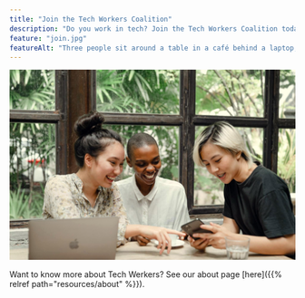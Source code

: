 ```yaml
---
title: "Join the Tech Workers Coalition"
description: "Do you work in tech? Join the Tech Workers Coalition today! You'll stand stronger together with other workers."
feature: "join.jpg"
featureAlt: "Three people sit around a table in a café behind a laptop, laughing together, pointing at a mobile phone. Image by Ketut Subiyanto on Pexels."
---
```


![Three people sit around a table in a café behind a laptop, laughing together, pointing at a mobile phone. Image by Ketut Subiyanto on Pexels.](join.jpg)

Want to know more about Tech Werkers? See our about page [here]({{% relref path="resources/about" %}}).
